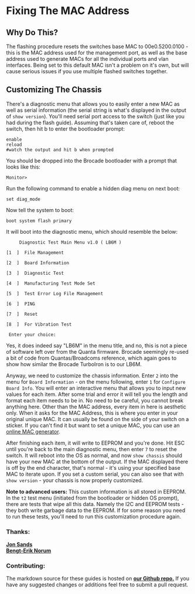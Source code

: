 

# Fixing The MAC Address

## Why Do This?
The flashing procedure resets the switches base MAC to 00e0.5200.0100 - this is the MAC address used for the management port, as well as the base address used to generate MACs for all the individual ports and vlan interfaces. Being set to this default MAC isn't a problem on it's own, but will cause serious issues if you use multiple flashed switches together.

## Customizing The Chassis
There's a diagnostic menu that allows you to easily enter a new MAC as well as serial information (the serial string is what's displayed in the output of ```show version```). You'll need serial port access to the switch (just like you had during the flash guide). Assuming that's taken care of, reboot the switch, then hit b to enter the bootloader prompt:
```
enable
reload
#watch the output and hit b when prompted
```
You should be dropped into the Brocade bootloader with a prompt that looks like this:
```
Monitor>
```
Run the following command to enable a hidden diag menu on next boot:
```
set diag_mode
```
Now tell the system to boot:
```
boot system flash primary
```
It will boot into the diagnostic menu, which should resemble the below:

```
     Diagnostic Test Main Menu v1.0 ( LB6M )

[1  ]  File Management

[2  ]  Board Information

[3  ]  Diagnostic Test

[4  ]  Manufacturing Test Mode Set

[5  ]  Test Error Log File Management

[6  ]  PING

[7  ]  Reset

[8  ]  For Vibration Test

 Enter your choice:
```
Yes, it does indeed say "LB6M" in the menu title, and no, this is not a piece of software left over from the Quanta firmware. Brocade seemingly re-used a bit of code from Quantas/Broadcoms reference, which again goes to show how similar the Brocade TurboIron is to our LB6M.  

Anyway, we need to customize the chassis information. Enter ```2``` into the menu for ```Board Information``` - on the menu following, enter ```1``` for ```Configure Board Info```. You will enter an interactive menu that allows you to input new values for each item. 
After some trial and error it will tell you the length and format each item needs to be in. No need to be careful, you cannot break anything here. Other than the MAC address, every item in here is aesthetic only. When it asks for the MAC Address, this is where you enter in your original unique MAC. It can usually be found on the side of your switch on a sticker. If you can't find it but want to set a unique MAC, you can use an [online MAC generator](https://www.miniwebtool.com/mac-address-generator/).  

After finishing each item, it will write to EEPROM and you're done. Hit ESC until you're back to the main diagnostic menu, then enter ```7``` to reset the switch. It will reboot into the OS as normal, and now ```show chassis``` should have your new MAC at the bottom of the output. If the MAC displayed there is off by the end character, that's normal - it's using your specified base MAC to iterate upon. If you set a custom serial, you can also see that with ```show version``` - your chassis is now properly customized.  

**Note to advanced users:** This custom information is all stored in EEPROM. In the ```t2``` test menu (initiated from the bootloader or hidden OS prompt), there are tests that wipe all this data. Namely the I2C and EEPROM tests - they both write garbage data to the EEPROM. If for some reason you need to run these tests, you'll need to run this customization procedure again.



### Thanks:
[**Jon Sands**](http://fohdeesha.com/)  
[**Bengt-Erik Norum**](http://amateurfoundation.org/)  
### Contributing:
The markdown source for these guides is hosted on [**our Github repo.**](https://github.com/Fohdeesha/quanta-brocade) If you have any suggested changes or additions feel free to submit a pull request.
